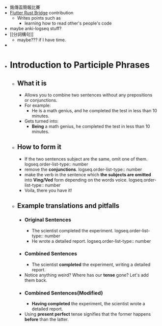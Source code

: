 - 銘傳盃簡報比賽
- [Flutter Rust Bridge](https://github.com/fzyzcjy/flutter_rust_bridge/pull/1325) contribution
	- Writes points such as
		- learning how to read other's people's code
- maybe anki-logseq stuff?
- [[分詞構句]]
	- maybe??? if I have time.
-
- # Introduction to Participle Phrases
	- ## What it is
		- Allows you to combine two sentences without any prepositions or conjunctions.
		- For example:
			- He is a math genius, and he completed the test in less than 10 minutes.
		- Gets turned into:
			- **Being** a math genius, he completed the test in less than 10 minutes.
	- ## How to form it
		- If the two sentences subject are the same, omit one of them.
		  logseq.order-list-type:: number
		- remove the **conjunctions**.
		  logseq.order-list-type:: number
		- make the verb in the sentence which **the subjects are omitted** into **Ving/Ved** form depending on the words voice.
		  logseq.order-list-type:: number
		- Voila, there you have it!
	- ## Example translations and pitfalls
		- ### Original Sentences
			- The scientist completed the experiment.
			  logseq.order-list-type:: number
			- He wrote a detailed report.
			  logseq.order-list-type:: number
		- ### Combined Sentences
			- The scientist **completed** the experiment, writing a detailed report.
		- Notice anything weird? Where has our **tense** gone? Let's add them back.
		- ### Combined Sentences(Modified)
			- **Having completed** the experiment, the scientist wrote a detailed report.
		- Using **present perfect** tense signifies that the former happens **before** than the latter.